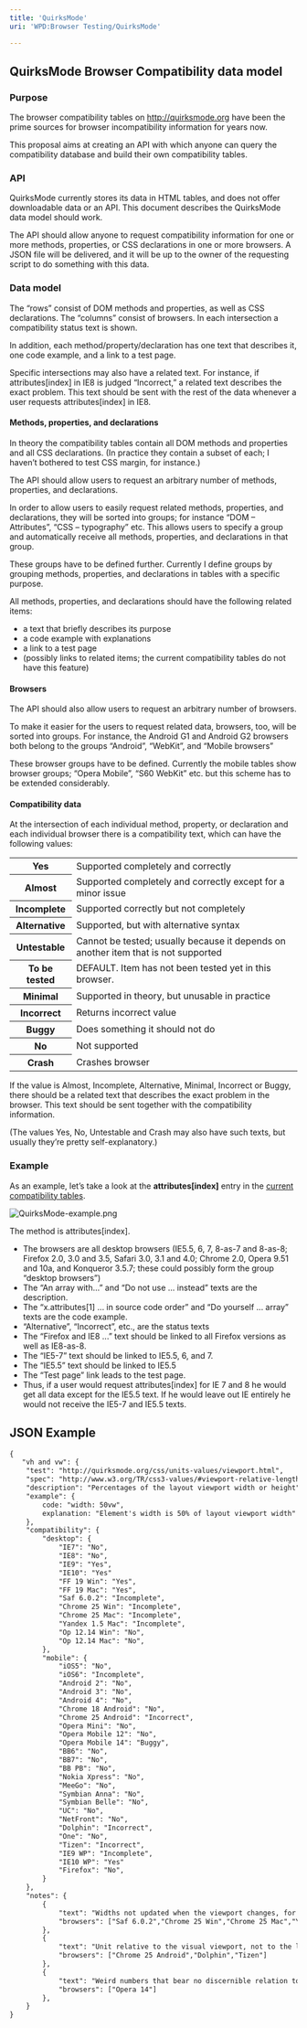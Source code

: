 ```yaml
---
title: 'QuirksMode'
uri: 'WPD:Browser Testing/QuirksMode'

---
```

## QuirksMode Browser Compatibility data model

### Purpose

The browser compatibility tables on <http://quirksmode.org> have been the prime sources for browser incompatibility information for years now.

This proposal aims at creating an API with which anyone can query the compatibility database and build their own compatibility tables.

### API

QuirksMode currently stores its data in HTML tables, and does not offer downloadable data or an API. This document describes the QuirksMode data model should work.

The API should allow anyone to request compatibility information for one or more methods, properties, or CSS declarations in one or more browsers. A JSON file will be delivered, and it will be up to the owner of the requesting script to do something with this data.

### Data model

The “rows” consist of DOM methods and properties, as well as CSS declarations. The “columns” consist of browsers. In each intersection a compatibility status text is shown.

In addition, each method/property/declaration has one text that describes it, one code example, and a link to a test page.

Specific intersections may also have a related text. For instance, if attributes[index] in IE8 is judged “Incorrect,” a related text describes the exact problem. This text should be sent with the rest of the data whenever a user requests attributes[index] in IE8.

#### Methods, properties, and declarations

In theory the compatibility tables contain all DOM methods and properties and all CSS declarations. (In practice they contain a subset of each; I haven’t bothered to test CSS margin, for instance.)

The API should allow users to request an arbitrary number of methods, properties, and declarations.

In order to allow users to easily request related methods, properties, and declarations, they will be sorted into groups; for instance “DOM – Attributes”, “CSS – typography” etc. This allows users to specify a group and automatically receive all methods, properties, and declarations in that group.

These groups have to be defined further. Currently I define groups by grouping methods, properties, and declarations in tables with a specific purpose.

All methods, properties, and declarations should have the following related items:

-   a text that briefly describes its purpose
-   a code example with explanations
-   a link to a test page
-   (possibly links to related items; the current compatibility tables do not have this feature)

#### Browsers

The API should also allow users to request an arbitrary number of browsers.

To make it easier for the users to request related data, browsers, too, will be sorted into groups. For instance, the Android G1 and Android G2 browsers both belong to the groups “Android”, “WebKit”, and “Mobile browsers”

These browser groups have to be defined. Currently the mobile tables show browser groups; “Opera Mobile”, “S60 WebKit” etc. but this scheme has to be extended considerably.

#### Compatibility data

At the intersection of each individual method, property, or declaration and each individual browser there is a compatibility text, which can have the following values:

<table class="wikitable">
<tr>
<th>
Yes

</th>
<td>
Supported completely and correctly

</td>
</tr>
<tr>
<th>
Almost

</th>
<td>
Supported completely and correctly except for a minor issue

</td>
</tr>
<tr>
<th>
Incomplete

</th>
<td>
Supported correctly but not completely

</td>
</tr>
<tr>
<th>
Alternative

</th>
<td>
Supported, but with alternative syntax

</td>
</tr>
<tr>
<th>
Untestable

</th>
<td>
Cannot be tested; usually because it depends on another item that is not supported

</td>
</tr>
<tr>
<th>
To be tested

</th>
<td>
DEFAULT. Item has not been tested yet in this browser.

</td>
</tr>
<tr>
<th>
Minimal

</th>
<td>
Supported in theory, but unusable in practice

</td>
</tr>
<tr>
<th>
Incorrect

</th>
<td>
Returns incorrect value

</td>
</tr>
<tr>
<th>
Buggy

</th>
<td>
Does something it should not do

</td>
</tr>
<tr>
<th>
No

</th>
<td>
Not supported

</td>
</tr>
<tr>
<th>
Crash

</th>
<td>
Crashes browser

</td>
</tr>
</table>
If the value is Almost, Incomplete, Alternative, Minimal, Incorrect or Buggy, there should be a related text that describes the exact problem in the browser. This text should be sent together with the compatibility information.

(The values Yes, No, Untestable and Crash may also have such texts, but usually they’re pretty self-explanatory.)

### Example

As an example, let’s take a look at the **attributes[index]** entry in the [current compatibility tables](http://www.quirksmode.org/dom/w3c_core.html#attributes).

![QuirksMode-example.png](//static.webplatform.org/9/98/QuirksMode-example.png)

The method is attributes[index].

-   The browsers are all desktop browsers (IE5.5, 6, 7, 8-as-7 and 8-as-8; Firefox 2.0, 3.0 and 3.5, Safari 3.0, 3.1 and 4.0; Chrome 2.0, Opera 9.51 and 10a, and Konqueror 3.5.7; these could possibly form the group “desktop browsers”)
-   The “An array with...” and “Do not use ... instead” texts are the description.
-   The “x.attributes[1] ... in source code order” and “Do yourself ... array” texts are the code example.
-   “Alternative”, “Incorrect”, etc., are the status texts
-   The “Firefox and IE8 ...” text should be linked to all Firefox versions as well as IE8-as-8.
-   The “IE5-7” text should be linked to IE5.5, 6, and 7.
-   The “IE5.5” text should be linked to IE5.5
-   The “Test page” link leads to the test page.
-   Thus, if a user would request attributes[index] for IE 7 and 8 he would get all data except for the IE5.5 text. If he would leave out IE entirely he would not receive the IE5-7 and IE5.5 texts.

## JSON Example

``` html
{
   "vh and vw": {
    "test": "http://quirksmode.org/css/units-values/viewport.html",
    "spec": "http://www.w3.org/TR/css3-values/#viewport-relative-lengths",
    "description": "Percentages of the layout viewport width or height",
    "example": {
        code: "width: 50vw",
        explanation: "Element's width is 50% of layout viewport width"
    },
    "compatibility": {
        "desktop": {
            "IE7": "No",
            "IE8": "No",
            "IE9": "Yes",
            "IE10": "Yes"
            "FF 19 Win": "Yes",
            "FF 19 Mac": "Yes",
            "Saf 6.0.2": "Incomplete",
            "Chrome 25 Win": "Incomplete",
            "Chrome 25 Mac": "Incomplete",
            "Yandex 1.5 Mac": "Incomplete",
            "Op 12.14 Win": "No",
            "Op 12.14 Mac": "No",
        },
        "mobile": {
            "iOS5": "No",
            "iOS6": "Incomplete",
            "Android 2": "No",
            "Android 3": "No",
            "Android 4": "No",
            "Chrome 18 Android": "No",
            "Chrome 25 Android": "Incorrect",
            "Opera Mini": "No",
            "Opera Mobile 12": "No",
            "Opera Mobile 14": "Buggy",
            "BB6": "No",
            "BB7": "No",
            "BB PB": "No",
            "Nokia Xpress": "No",
            "MeeGo": "No",
            "Symbian Anna": "No",
            "Symbian Belle": "No",
            "UC": "No",
            "NetFront": "No",
            "Dolphin": "Incorrect",
            "One": "No",
            "Tizen": "Incorrect",
            "IE9 WP": "Incomplete",
            "IE10 WP": "Yes"
            "Firefox": "No",
        }
    },
    "notes": {
        {
            "text": "Widths not updated when the viewport changes, for instance by changing the orientation",
            "browsers": ["Saf 6.0.2","Chrome 25 Win","Chrome 25 Mac","Yandex 1.5 Mac","iOS6","Chrome 25 Android","Tizen","IE9 WP"]
        },
        {
            "text": "Unit relative to the visual viewport, not to the layout viewport.",
            "browsers": ["Chrome 25 Android","Dolphin","Tizen"]
        },
        {
            "text": "Weird numbers that bear no discernible relation to any viewport.",
            "browsers": ["Opera 14"]
        },
    }
}
```
